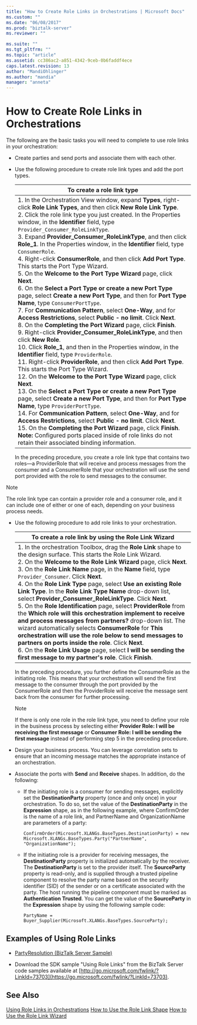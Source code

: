 ```yaml
---
title: "How to Create Role Links in Orchestrations | Microsoft Docs"
ms.custom: ""
ms.date: "06/08/2017"
ms.prod: "biztalk-server"
ms.reviewer: ""

ms.suite: ""
ms.tgt_pltfrm: ""
ms.topic: "article"
ms.assetid: cc386ac2-a851-4342-9ceb-0b6faddf4ece
caps.latest.revision: 13
author: "MandiOhlinger"
ms.author: "mandia"
manager: "anneta"
---
```

# How to Create Role Links in Orchestrations
The following are the basic tasks you will need to complete to use role links in your orchestration:

-   Create parties and send ports and associate them with each other.

-   Use the following procedure to create role link types and add the port types.

    |To create a role link type|
    |--------------------------------|
    |1.  In the Orchestration View window, expand **Types**, right-click **Role Link Types**, and then click **New Role Link Type**.<br />2.  Click the role link type you just created. In the Properties window, in the **Identifier** field, type `Provider_Consumer_RoleLinkType`.<br />3.  Expand **Provider_Consumer_RoleLinkType**, and then click **Role_1**. In the Properties window, in the **Identifier** field, type `ConsumerRole`.<br />4.  Right-click **ConsumerRole**, and then click **Add Port Type**. This starts the Port Type Wizard.<br />5.  On the **Welcome to the Port Type Wizard** page, click **Next**.<br />6.  On the **Select a Port Type or create a new Port Type** page, select **Create a new Port Type**, and then for **Port Type Name**, type `ConsumerPortType`.<br />7.  For **Communication Pattern**, select **One-Way**, and for **Access Restrictions**, select **Public - no limit**. Click **Next**.<br />8.  On the **Completing the Port Wizard** page, click **Finish**.<br />9. Right-click **Provider_Consumer_RoleLinkType**, and then click **New Role**.<br />10. Click **Role_1**, and then in the Properties window, in the **Identifier** field, type `ProviderRole`.<br />11. Right-click **ProviderRole**, and then click **Add Port Type**. This starts the Port Type Wizard.<br />12. On the **Welcome to the Port Type Wizard** page, click **Next**.<br />13. On the **Select a Port Type or create a new Port Type** page, select **Create a new Port Type**, and then for **Port Type Name**, type `ProviderPortType`.<br />14. For **Communication Pattern**, select **One-Way**, and for **Access Restrictions**, select **Public - no limit**. Click **Next**.<br />15. On the **Completing the Port Wizard** page, click **Finish**. **Note:**      Configured ports placed inside of role links do not retain their associated binding information.|

     In the preceding procedure, you create a role link type that contains two roles—a ProviderRole that will receive and process messages from the consumer and a ConsumerRole that your orchestration will use the send port provided with the role to send messages to the consumer.

> [!NOTE]
>  The role link type can contain a provider role and a consumer role, and it can include one of either or one of each, depending on your business process needs.

-   Use the following procedure to add role links to your orchestration.

    |To create a role link by using the Role Link Wizard|
    |---------------------------------------------------------|
    |1.  In the orchestration Toolbox, drag the **Role Link** shape to the design surface. This starts the Role Link Wizard.<br />2.  On the **Welcome to the Role Link Wizard** page, click **Next**.<br />3.  On the **Role Link Name** page, in the **Name** field, type `Provider_Consumer`. Click **Next**.<br />4.  On the **Role Link Type** page, select **Use an existing Role Link Type**. In the **Role Link Type Name** drop-down list, select **Provider_Consumer_RoleLinkType**. Click **Next**.<br />5.  On the **Role Identification** page, select **ProviderRole** from the **Which role will this orchestration implement to receive and process messages from partners?** drop-down list. The wizard automatically selects **ConsumerRole** for **This orchestration will use the role below to send messages to partners on ports inside the role**. Click **Next**.<br />6.  On the **Role Link Usage** page, select **I will be sending the first message to my partner's role**. Click **Finish**.|

     In the preceding procedure, you further define the ConsumerRole as the initiating role. This means that your orchestration will send the first message to the consumer through the port provided by the ConsumerRole and then the ProviderRole will receive the message sent back from the consumer for further processing.

    > [!NOTE]
    >  If there is only one role in the role link type, you need to define your role in the business process by selecting either **Provider Role: I will be receiving the first message** or **Consumer Role: I will be sending the first message** instead of performing step 5 in the preceding procedure.

-   Design your business process. You can leverage correlation sets to ensure that an incoming message matches the appropriate instance of an orchestration.

-   Associate the ports with **Send** and **Receive** shapes. In addition, do the following:

    -   If the initiating role is a consumer for sending messages, explicitly set the **DestinationParty** property (once and only once) in your orchestration. To do so, set the value of the **DestinationParty** in the **Expression** shape, as in the following example, where ConfirmOrder is the name of a role link, and PartnerName and OrganizationName are parameters of a party:

        ```
        ConfirmOrder(Microsoft.XLANGs.BaseTypes.DestinationParty) = new Microsoft.XLANGs.BaseTypes.Party("PartnerName", "OrganizationName");
        ```

    -   If the initiating role is a provider for receiving messages, the **DestinationParty** property is initialized automatically by the receiver. The **DestinationParty** is set to the provider itself. The **SourceParty** property is read-only, and is supplied through a trusted pipeline component to resolve the party name based on the security identifier (SID) of the sender or on a certificate associated with the party. The host running the pipeline component must be marked as **Authentication Trusted**. You can get the value of the **SourceParty** in the **Expression** shape by using the following sample code:

        ```
        PartyName = Buyer_Supplier(Microsoft.XLANGs.BaseTypes.SourceParty);
        ```

## Examples of Using Role Links

-   [PartyResolution (BizTalk Server Sample)](../core/partyresolution-biztalk-server-sample.md)

-   Download the SDK sample "Using Role Links" from the BizTalk Server code samples available at [http://go.microsoft.com/fwlink/?LinkId=73703](https://go.microsoft.com/fwlink/?LinkId=73703).

## See Also
 [Using Role Links in Orchestrations](../core/using-role-links-in-orchestrations.md)
 [How to Use the Role Link Shape](../core/how-to-use-the-role-link-shape.md)
 [How to Use the Role Link Wizard](../core/how-to-use-the-role-link-wizard.md)